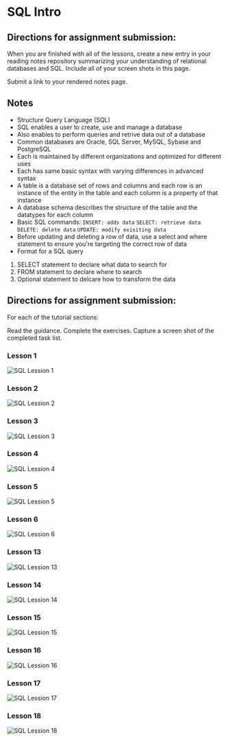 # SQL Intro

## Directions for assignment submission:
When you are finished with all of the lessons, create a new entry in your reading notes repository summarizing your understanding of relational databases and SQL. Include all of your screen shots in this page.

Submit a link to your rendered notes page.

## Notes
- Structure Query Language (SQL)
- SQL enables a user to create, use and manage a database
- Also enables to perform queries and retrive data out of a database
- Common databases are Oracle, SQL Server, MySQL, Sybase and PostgreSQL
- Each is maintained by different organizations and optimized for different uses
- Each has same basic syntax with varying differences in advanced syntax
- A table is a database set of rows and columns and each row is an instance of the entity in the table and each column is a property of that instance
- A database schema describes the structure of the table and the datatypes for each column
- Basic SQL commands:
```INSERT: adds data```
```SELECT: retrieve data```
```DELETE: delete data```
```UPDATE: modify exisiting data```
- Before updating and deleting a row of data, use a select and where statement to ensure you're targeting the correct row of data
- Format for a SQL query
1. SELECT statement to declare what data to search for
2. FROM statement to declare where to search
3. Optional statement to delcare how to transform the data

## Directions for assignment submission:
For each of the tutorial sections:

Read the guidance.
Complete the exercises.
Capture a screen shot of the completed task list.

### Lesson 1
![SQL Lession 1](./assets/sql/SQL1.png)
### Lesson 2
![SQL Lession 2](./assets/sql/SQL2.png)
### Lesson 3
![SQL Lession 3](./assets/sql/SQL3.png)
### Lesson 4
![SQL Lession 4](./assets/sql/SQL4.png)
### Lesson 5
![SQL Lession 5](./assets/sql/SQL5.png)
### Lesson 6
![SQL Lession 6](./assets/sql/SQL6.png)
### Lesson 13
![SQL Lession 13](./assets/sql/SQL13.png)
### Lesson 14
![SQL Lession 14](./assets/sql/SQL14.png)
### Lesson 15
![SQL Lession 15](./assets/sql/SQL15.png)
### Lesson 16
![SQL Lession 16](./assets/sql/SQL16.png)
### Lesson 17
![SQL Lession 17](./assets/sql/SQL17.png)
### Lesson 18
![SQL Lession 18](./assets/sql/SQL18.png)